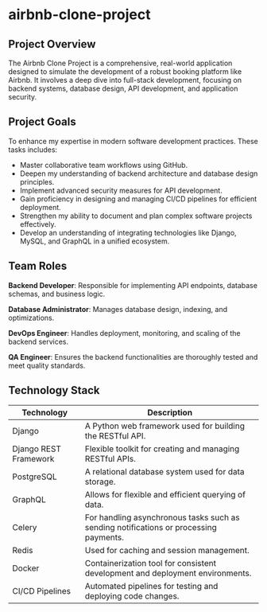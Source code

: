# airbnb-clone-project

## Project Overview

The Airbnb Clone Project is a comprehensive, real-world application designed to simulate the development of a robust booking platform like Airbnb. It involves a deep dive into full-stack development, focusing on backend systems, database design, API development, and application security.

## Project Goals

To enhance my expertise in modern software development practices. These tasks includes:

- Master collaborative team workflows using GitHub.
- Deepen my understanding of backend architecture and database design principles.
- Implement advanced security measures for API development.
- Gain proficiency in designing and managing CI/CD pipelines for efficient deployment.
- Strengthen my ability to document and plan complex software projects effectively.
- Develop an understanding of integrating technologies like Django, MySQL, and GraphQL in a unified ecosystem.

## Team Roles

**Backend Developer**:
Responsible for implementing API endpoints, database schemas, and business logic.

**Database Administrator**:
Manages database design, indexing, and optimizations.

**DevOps Engineer**:
Handles deployment, monitoring, and scaling of the backend services.

**QA Engineer**:
Ensures the backend functionalities are thoroughly tested and meet quality standards.

## Technology Stack

| **Technology**        | **Description**                                                                       |
| --------------------- | ------------------------------------------------------------------------------------- |
| Django                | A Python web framework used for building the RESTful API.                             |
| Django REST Framework | Flexible toolkit for creating and managing RESTful APIs.                              |
| PostgreSQL            | A relational database system used for data storage.                                   |
| GraphQL               | Allows for flexible and efficient querying of data.                                   |
| Celery                | For handling asynchronous tasks such as sending notifications or processing payments. |
| Redis                 | Used for caching and session management.                                              |
| Docker                | Containerization tool for consistent development and deployment environments.         |
| CI/CD Pipelines       | Automated pipelines for testing and deploying code changes.                           |
